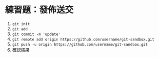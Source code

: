 # 練習題：發佈送交

1. `git init`
1. `git add .`
1. `git commit -m 'update'`
1. `git remote add origin https://github.com/username/git-sandbox.git`
1. `git push -u origin https://github.com/username/git-sandbox.git`
1. 確認結果